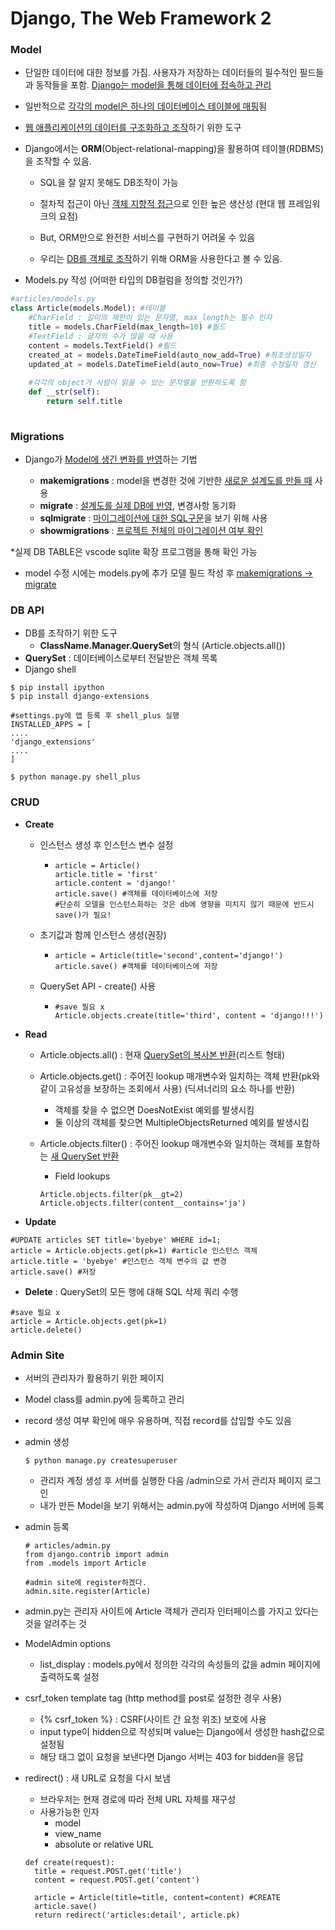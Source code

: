 # Django, The Web Framework 2



### Model

- 단일한 데이터에 대한 정보를 가짐. 사용자가 저장하는 데이터들의 필수적인 필드들과 동작들을 포함. <u>Django는 model을 통해 데이터에 접속하고 관리</u>

- 일반적으로 <u>각각의 model은 하나의 데이터베이스 테이블에 매핑</u>됨

- <u>웹 애플리케이션의 데이터를 구조화하고 조작</u>하기 위한 도구

- Django에서는 **ORM**(Object-relational-mapping)을 활용하여 테이블(RDBMS)을 조작할 수 있음.

  - SQL을 잘 알지 못해도 DB조작이 가능

  - 절차적 접근이 아닌 <u>객체 지향적 접근</u>으로 인한 높은 생산성 (현대 웹 프레임워크의 요점)

  - But, ORM만으로 완전한 서비스를 구현하기 어려울 수 있음

  - 우리는 <u>DB를 객체로 조작</u>하기 위해 ORM을 사용한다고 볼 수 있음.

    

- Models.py 작성 (어떠한 타입의 DB컬럼을 정의할 것인가?)

```python
#articles/models.py
class Article(models.Model): #테이블
	#CharField : 길이의 제한이 있는 문자열, max_length는 필수 인자
	title = models.CharField(max_length=10) #필드 
	#TextField : 글자의 수가 많을 때 사용
	content = models.TextField() #필드
	created_at = models.DateTimeField(auto_now_add=True) #최초생성일자
	updated_at = models.DateTimeField(auto_now=True) #최종 수정일자 갱신
	
    #각각의 object가 사람이 읽을 수 있는 문자열을 반환하도록 함
	def __str(self):
		return self.title
	
```

###  Migrations

- Django가 <u>Model에 생긴 변화를 반영</u>하는 기법

  - **makemigrations** : model을 변경한 것에 기반한 <u>새로운 설계도를 만들 때</u> 사용
  - **migrate** : <u>설계도를 실제 DB에 반영</u>, 변경사항 동기화
  - **sqlmigrate** : <u>마이그레이션에 대한 SQL구문</u>을 보기 위해 사용
  - **showmigrations** : <u>프로젝트 전체의 마이그레이션 여부 확인</u>

*실제 DB TABLE은 vscode sqlite 확장 프로그램을 통해 확인 가능

- model 수정 시에는 models.py에 추가 모델 필드 작성 후 <u>makemigrations -> migrate</u>

  

### DB API

- DB를 조작하기 위한 도구
  - **ClassName.Manager.QuerySet**의 형식 (Article.objects.all())
- **QuerySet** : 데이터베이스로부터 전달받은 객체 목록
- Django shell

```
$ pip install ipython
$ pip install django-extensions

#settings.py에 앱 등록 후 shell_plus 실행
INSTALLED_APPS = [
....
'django_extensions'
....
]

$ python manage.py shell_plus
```



### CRUD

- **Create**

  - 인스턴스 생성 후 인스턴스 변수 설정

    - ```django
      article = Article()
      article.title = 'first'
      article.content = 'django!'
      article.save() #객체를 데이터베이스에 저장
      #단순히 모델을 인스턴스화하는 것은 db에 영향을 미치지 않기 때문에 반드시 save()가 필요!
      ```

  - 초기값과 함께 인스턴스 생성(권장)

    - ```
      article = Article(title='second',content='django!')
      article.save() #객체를 데이터베이스에 저장
      ```

  - QuerySet API - create() 사용

    - ```
      #save 필요 x
      Article.objects.create(title='third', content = 'django!!!')
      ```




- **Read** 

  - Article.objects.all() : 현재 <u>QuerySet의 복사본 반환</u>(리스트 형태)

  - Article.objects.get() : 주어진 lookup 매개변수와 일치하는 객체 반환(pk와 같이 고유성을 보장하는 조회에서 사용) (딕셔너리의 요소 하나를 반환)

    - 객체를 찾을 수 없으면 DoesNotExist 예외를 발생시킴
    - 둘 이상의 객체를 찾으면 MultipleObjectsReturned 예외를 발생시킴

  - Article.objects.filter() : 주어진 lookup 매개변수와 일치하는 객체를 포함하는 <u>새 QuerySet 반환</u>

    - Field lookups

    ```django
    Article.objects.filter(pk__gt=2)
    Article.objects.filter(content__contains='ja')
    ```

    

- **Update**

```
#UPDATE articles SET title='byebye' WHERE id=1;
article = Article.objects.get(pk=1) #article 인스턴스 객체
article.title = 'byebye' #인스턴스 객체 변수의 값 변경
article.save() #저장
```



- **Delete** : QuerySet의 모든 행에 대해 SQL 삭제 쿼리 수행

```
#save 필요 x
article = Article.objects.get(pk=1)
article.delete()
```



### Admin Site

- 서버의 관리자가 활용하기 위한 페이지

- Model class를 admin.py에 등록하고 관리

- record 생성 여부 확인에 매우 유용하며, 직접 record를 삽입할 수도 있음

- admin 생성

  ```
  $ python manage.py createsuperuser
  ```

  - 관리자 계정 생성 후 서버를 실행한 다음 /admin으로 가서 관리자 페이지 로그인
  - 내가 만든 Model을 보기 위해서는 admin.py에 작성하여 Django 서버에 등록

- admin 등록

  ```
  # articles/admin.py
  from django.contrib import admin
  from .models import Article
  
  #admin site에 register하겠다.
  admin.site.register(Article)
  ```
  
- admin.py는 관리자 사이트에 Article 객체가 관리자 인터페이스를 가지고 있다는 것을 알려주는 것

- ModelAdmin options

  - list_display : models.py에서 정의한 각각의 속성들의 값을 admin 페이지에 출력하도록 설정




- csrf_token template tag (http method를 post로 설정한 경우 사용)

  - {% csrf_token %} : CSRF(사이트 간 요청 위조) 보호에 사용
  - input type이 hidden으로 작성되며 value는 Django에서 생성한 hash값으로 설정됨
  - 해당 태그 없이 요청을 보낸다면 Django 서버는 403 for bidden을 응답

- redirect() : 새 URL로 요청을 다시 보냄

  - 브라우저는 현재 경로에 따라 전체 URL 자체를 재구성
  - 사용가능한 인자
    - model
    - view_name
    - absolute or relative URL
  
  ```
  def create(request):
  	title = request.POST.get('title')
  	content = request.POST.get('content')
  	
  	article = Article(title=title, content=content) #CREATE
  	article.save()
  	return redirect('articles:detail', article.pk)
  ```
  
  
